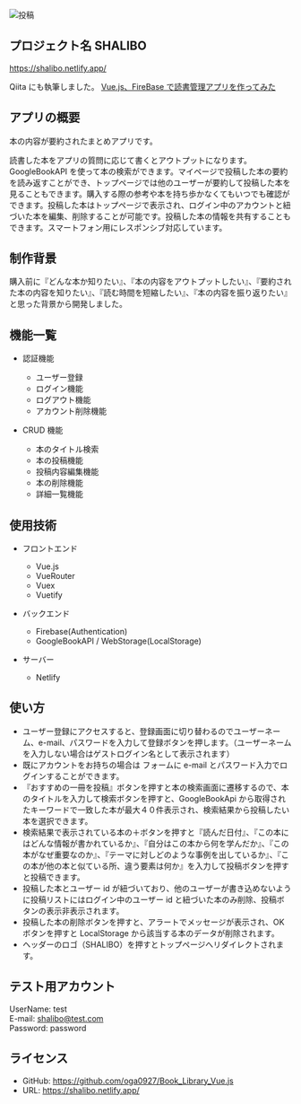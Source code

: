 ![投稿](https://user-images.githubusercontent.com/73045514/116842216-c5a33e80-ac16-11eb-93a6-c3ddc06b8c77.jpg)

## プロジェクト名 SHALIBO

https://shalibo.netlify.app/

Qiita にも執筆しました。
[Vue.js、FireBase で読書管理アプリを作ってみた](https://qiita.com/oga0927/items/abf48b692b11fec6ae36)

## アプリの概要

本の内容が要約されたまとめアプリです。

読書した本をアプリの質問に応じて書くとアウトプットになります。GoogleBookAPI を使って本の検索ができます。マイページで投稿した本の要約を読み返すことができ、トップページでは他のユーザーが要約して投稿した本を見ることもできます。購入する際の参考や本を持ち歩かなくてもいつでも確認ができます。投稿した本はトップページで表示され、ログイン中のアカウントと紐づいた本を編集、削除することが可能です。投稿した本の情報を共有することもできます。スマートフォン用にレスポンシブ対応しています。

## 制作背景

購入前に『どんな本か知りたい』、『本の内容をアウトプットしたい』、『要約された本の内容を知りたい』、『読む時間を短縮したい』、『本の内容を振り返りたい』と思った背景から開発しました。

## 機能一覧

- 認証機能

  - ユーザー登録
  - ログイン機能
  - ログアウト機能
  - アカウント削除機能

- CRUD 機能

  - 本のタイトル検索
  - 本の投稿機能
  - 投稿内容編集機能
  - 本の削除機能
  - 詳細一覧機能

## 使用技術

- フロントエンド

  - Vue.js
  - VueRouter
  - Vuex
  - Vuetify

- バックエンド

  - Firebase(Authentication)
  - GoogleBookAPI / WebStorage(LocalStorage)

- サーバー
  - Netlify

## 使い方

- ユーザー登録にアクセスすると、登録画面に切り替わるのでユーザーネーム、e-mail、パスワードを入力して登録ボタンを押します。（ユーザーネームを入力しない場合はゲストログイン名として表示されます）
- 既にアカウントをお持ちの場合は フォームに e-mail とパスワード入力でログインすることができます。
- 『おすすめの一冊を投稿』ボタンを押すと本の検索画面に遷移するので、本のタイトルを入力して検索ボタンを押すと、GoogleBookApi から取得されたキーワードで一致した本が最大４０件表示され、検索結果から投稿したい本を選択できます。
- 検索結果で表示されている本の＋ボタンを押すと『読んだ日付』、『この本にはどんな情報が書かれているか』、『自分はこの本から何を学んだか』、『この本がなぜ重要なのか』、『テーマに対しどのような事例を出しているか』、『この本が他の本と似ている所、違う要素は何か』を入力して投稿ボタンを押すと投稿できます。
- 投稿した本とユーザー id が紐づいており、他のユーザーが書き込めないように投稿リストにはログイン中のユーザー id と紐づいた本のみ削除、投稿ボタンの表示非表示されます。
- 投稿した本の削除ボタンを押すと、アラートでメッセージが表示され、OK ボタンを押すと LocalStorage から該当する本のデータが削除されます。
- ヘッダーのロゴ（SHALIBO）を押すとトップページへリダイレクトされます。

## テスト用アカウント <br>

UserName: test <br>
E-mail: shalibo@test.com <br>
Password: password

## ライセンス

- GitHub: https://github.com/oga0927/Book_Library_Vue.js
- URL: https://shalibo.netlify.app/
